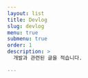 ```yaml
---
layout: list
title: Devlog
slug: devlog
menu: true
submenu: true
order: 1
description: >
  개발과 관련된 글을 적습니다.

---
```

